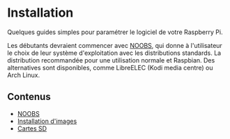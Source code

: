 # Installation

Quelques guides simples pour paramétrer le logiciel de votre Raspberry Pi.

Les débutants devraient commencer avec [NOOBS](noobs.md), qui donne à l'utilisateur le choix de leur système d'exploitation avec les distributions standards. La distribution recommandée pour une utilisation normale et Raspbian. Des alternatives sont disponibles, comme LibreELEC (Kodi media centre) ou Arch Linux.

## Contenus

- [NOOBS](noobs.md)
- [Installation d'images](installing-images/README.md)
- [Cartes SD](sd-cards.md)
